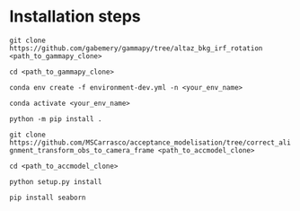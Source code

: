 # Installation steps

`git clone https://github.com/gabemery/gammapy/tree/altaz_bkg_irf_rotation <path_to_gammapy_clone>`

`cd <path_to_gammapy_clone>`

`conda env create -f environment-dev.yml -n <your_env_name>`

`conda activate <your_env_name>`

`python -m pip install .`

`git clone https://github.com/MSCarrasco/acceptance_modelisation/tree/correct_alignment_transform_obs_to_camera_frame <path_to_accmodel_clone>`

`cd <path_to_accmodel_clone>`

`python setup.py install`

`pip install seaborn`

